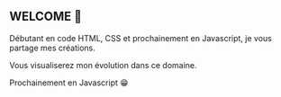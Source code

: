 <!-- Description-->
## WELCOME 👋
<p>Débutant en code HTML, CSS et prochainement en Javascript, je vous partage mes créations.</p>
<p>Vous visualiserez mon évolution dans ce domaine.</p>
<p>Prochainement en Javascript 😁</p>
<!--

Here are some ideas to get you started:
- 🔭 I’m currently working on ...
- 🌱 I’m currently learning ...
- 👯 I’m looking to collaborate on ...
- 🤔 I’m looking for help with ...
- 💬 Ask me about ...
- 📫 How to reach me: ...
- 😄 Pronouns: ...
- ⚡ Fun fact: ...
-->
